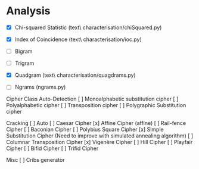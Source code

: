 # Analysis

  *[x] Chi-squared Statistic (text\ characterisation/chiSquared.py)
  *[x] Index of Coincidence (text\ characterisation/ioc.py)
  *[ ] Bigram
  *[ ] Trigram
  *[x] Quadgram (text\ characterisation/quagdrams.py)
  *[ ] Ngrams (ngrams.py)
  

Cipher Class Auto-Detection
  [ ] Monoalphabetic substitution cipher
  [ ] Polyalphabetic cipher
  [ ] Transposition cipher
  [ ] Polygraphic Substitution cipher

Cracking
  [ ] Auto
  [ ] Caesar Cipher
  [x] Affine Cipher (affine)
  [ ] Rail-fence Cipher
  [ ] Baconian Cipher
  [ ] Polybius Square Cipher
  [x] Simple Substitution Cipher (Need to improve with simulated annealing algorithm)
  [ ] Columnar Transposition Cipher
  [x] Vigenère Cipher
  [ ] Hill Cipher
  [ ] Playfair Cipher
  [ ] Bifid Cipher
  [ ] Trifid Cipher

Misc
  [ ] Cribs generator
